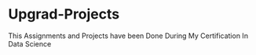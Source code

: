 # Upgrad-Projects

This Assignments and Projects have been Done During My Certification In Data Science
